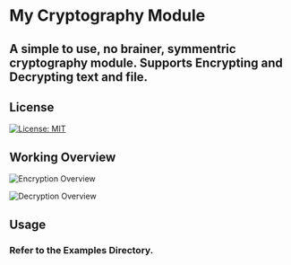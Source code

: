 # My Cryptography Module

## A simple to use, no brainer, symmentric cryptography module. Supports Encrypting and Decrypting text and file.

## License

[![License: MIT](https://img.shields.io/badge/License-MIT-yellow.svg)](https://opensource.org/licenses/MIT)

## Working Overview

![Encryption Overview](images/encryption.png)

![Decryption Overview](images/decryption.png)

## Usage
### Refer to the Examples Directory.